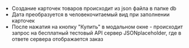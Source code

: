 <ul>
  <li>Создание карточек товаров происходит из json файла в папке db</li>
  <li>Дата преобразуется в человекочитаемый вид при заполнении карточек</li>
  <li>После нажатия на кнопку "Купить" в модальном окне - происходит запрос на бесплатный тестовый API сервер JSONplaceholder, где в ответе сервера отображается заказ</li>
</ul>